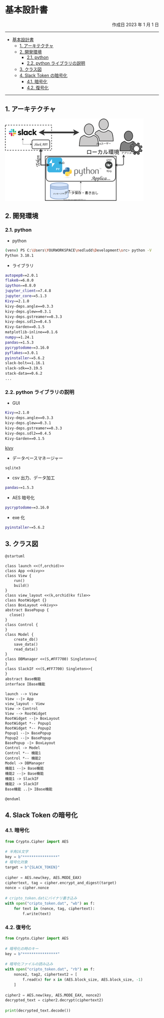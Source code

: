 # 基本設計書

<div style="text-align:right">作成日 2023 年 1 月 1 日</div>

---

- [基本設計書](#基本設計書)
  - [1. アーキテクチャ](#1-アーキテクチャ)
  - [2. 開発環境](#2-開発環境)
    - [2.1. python](#21-python)
    - [2.2. python ライブラリの説明](#22-python-ライブラリの説明)
  - [3. クラス図](#3-クラス図)
  - [4. Slack Token の暗号化](#4-slack-token-の暗号化)
    - [4.1. 暗号化](#41-暗号化)
    - [4.2. 復号化](#42-復号化)

---

## 1. アーキテクチャ

<img src="src\architecture.svg" width=90%>

## 2. 開発環境

### 2.1. python

-   python

```bash
(venv) PS C:\Users\YOURWORKSPACE\nedludd\Development\src> python -V
Python 3.10.1
```

-   ライブラリ

```bash
autopep8==2.0.1
flake8==6.0.0
ipython==8.8.0
jupyter_client==7.4.8
jupyter_core==5.1.3
Kivy==2.1.0
kivy-deps.angle==0.3.3
kivy-deps.glew==0.3.1
kivy-deps.gstreamer==0.3.3
kivy-deps.sdl2==0.4.5
Kivy-Garden==0.1.5
matplotlib-inline==0.1.6
numpy==1.24.1
pandas==1.5.3
pycryptodome==3.16.0
pyflakes==3.0.1
pyinstaller==5.6.2
slack-bolt==1.16.1
slack-sdk==3.19.5
stack-data==0.6.2
...
```

### 2.2. python ライブラリの説明

-   GUI

```bash
Kivy==2.1.0
kivy-deps.angle==0.3.3
kivy-deps.glew==0.3.1
kivy-deps.gstreamer==0.3.3
kivy-deps.sdl2==0.4.5
Kivy-Garden==0.1.5
```

[kivy](https://kivy.org/doc/stable/)

-   データベースマネージャー

```bash
sqlite3
```

-   csv 出力、データ加工

```bash
pandas==1.5.3
```

-   AES 暗号化

```bash
pycryptodome==3.16.0
```

-   exe 化

```bash
pyinstaller==5.6.2
```

## 3. クラス図

```plantuml
@startuml

class launch <<(f,orchid)>>
class App <<kivy>>
class View {
    run()
    build()
}
class view_layout <<(k,orchid)kv file>>
class RootWidget {}
class BoxLayout <<kivy>>
abstract BasePopup {
  close()
}
class Control {
}
class Model {
    create_db()
    save_data()
    read_data()
}
class DBManager <<(S,#FF7700) Singleton>>{
}
class SlackIF <<(S,#FF7700) Singleton>>{
}
abstract Base機能
interface IBase機能

launch --> View
View --|> App
view_layout - View
View -> Control
View --> RootWidget
RootWidget --|> BoxLayout
RootWidget *-- Popup1
RootWidget *-- Popup2
Popup1 --|> BasePopup
Popup2 --|> BasePopup
BasePopup -|> BoxLayout
Control -> Model
Control *-- 機能1
Control *-- 機能2
Model -> DBManager
機能1 --|> Base機能
機能2 --|> Base機能
機能1 -> SlackIF
機能2 -> SlackIF
Base機能 ..|> IBase機能

@enduml
```

## 4. Slack Token の暗号化

### 4.1. 暗号化

```python
from Crypto.Cipher import AES

# 半角16文字
key = b"****************"
# 暗号化対象
target = b"{SLACK_TOKEN}"

cipher = AES.new(key, AES.MODE_EAX)
ciphertext, tag = cipher.encrypt_and_digest(target)
nonce = cipher.nonce

# cripto_token.datにバイナリ書き込み
with open("cripto_token.dat", "wb") as f:
    for text in (nonce, tag, ciphertext):
        f.write(text)
```

### 4.2. 復号化

```python
from Crypto.Cipher import AES

# 暗号化の時のキー
key = b"****************"

# 暗号化ファイルの読み込み
with open("cripto_token.dat", "rb") as f:
    nonce2, tag2, ciphertext2 = [
        f.read(x) for x in (AES.block_size, AES.block_size, -1)
    ]

cipher2 = AES.new(key, AES.MODE_EAX, nonce2)
decrypted_text = cipher2.decrypt(ciphertext2)

print(decrypted_text.decode())
```
